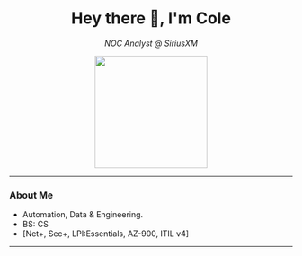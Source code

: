 <h1 align="center">Hey there 👋, I'm Cole</h1>
<p align="center">
  <em>NOC Analyst @ SiriusXM </em>
</p>

<p align="center">
  <img src="https://media0.giphy.com/media/v1.Y2lkPTc5MGI3NjExcDY0NmFic2V6cmdxZWM0dnpoOTQwbmlnanZ0bzY0YmZlbGhrdzkxYSZlcD12MV9pbnRlcm5hbF9naWZfYnlfaWQmY3Q9Zw/3oKIPnAiaMCws8nOsE/giphy.gif" width="200"/>
</p>

---

### About Me

- Automation, Data & Engineering.
- BS: CS
- [Net+, Sec+, LPI:Essentials, AZ-900, ITIL v4]

---
